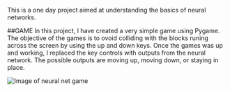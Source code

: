 This is a one day project aimed at understanding the basics of neural networks. 

##GAME 
In this project, I have created a very simple game using Pygame. The objective of the games is to ovoid colliding with the blocks runing across the screen by using the up and down keys. Once the games was up and working, I replaced the key controls with outputs from the neural network. The possible outputs are moving up, moving down, or staying in place. 



![Image of neural net game](https://raw.githubusercontent.com/josherrera2020/hello_world_of_neural_network/master/working_neural_net_game_1.png)


